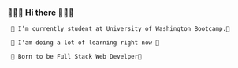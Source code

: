 ### 🏡🏡🏡 Hi there 🏡🏡🏡
```
 🚀 I’m currently student at University of Washington Bootcamp.🚀
```
```
 🚀 I'am doing a lot of learning right now 🚀
```
```
 🚀 Born to be Full Stack Web Develper🚀
```






